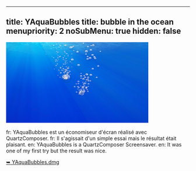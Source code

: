 ----- 
title: YAquaBubbles
title: bubble in the ocean
menupriority: 2
noSubMenu: true
hidden: false
-----

[ ![Screenshot](/Scratch/img/softwares/yaquabubbles/screenshot1.png 'screenshot') ][yaquabubbles]

fr: YAquaBubbles est un économiseur d'écran réalisé avec QuartzComposer. 
fr: Il s'agissait d'un simple essai mais le résultat était plaisant.
en: YAquaBubbles is a QuartzComposer Screensaver.
en: It was one of my first try but the result was nice.


[<span class="nicer">&#x27A5;</span> YAquaBubbles.dmg][yaquabubbles]

[yaquabubbles]: /Scratch/files/YAquaBubbles.dmg
